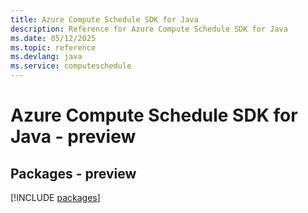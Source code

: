 ```yaml
---
title: Azure Compute Schedule SDK for Java
description: Reference for Azure Compute Schedule SDK for Java
ms.date: 05/12/2025
ms.topic: reference
ms.devlang: java
ms.service: computeschedule
---
```

# Azure Compute Schedule SDK for Java - preview
## Packages - preview
[!INCLUDE [packages](compute-schedule-index.md)]